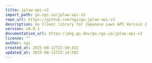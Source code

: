 ```yaml
---
title: jplaw-api-v2
import_path: go.ngs.io/jplaw-api-v2
repo_url: https://github.com/ngs/go-jplaw-api-v2
description: Go Client library for Japanese Laws API Version 2
version: v0.0.1
documentation_url: https://pkg.go.dev/go.ngs.io/jplaw-api-v2
license: ""
author: ngs
created_at: 2025-08-12T21:59:41Z
updated_at: 2025-08-12T22:14:58Z
---
```

